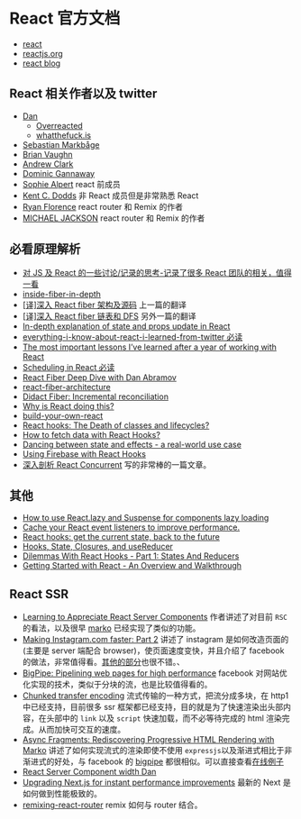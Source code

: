 # React 官方文档

- [react](https://github.com/facebook/react)
- [reactjs.org](https://reactjs.org/)
- [react blog](https://reactjs.org/blog/2020/12/21/data-fetching-with-react-server-components.html)

## React 相关作者以及 twitter

- [Dan](https://twitter.com/dan_abramov)
  - [Overreacted](https://overreacted.io/)
  - [whatthefuck.is](https://whatthefuck.is/)
- [Sebastian Markbåge](https://twitter.com/sebmarkbage)
- [Brian Vaughn](https://twitter.com/brian_d_vaughn)
- [Andrew Clark](https://twitter.com/acdlite)
- [Dominic Gannaway](https://twitter.com/trueadm)
- [Sophie Alpert](https://twitter.com/sophiebits) react 前成员
- [Kent C. Dodds](https://twitter.com/kentcdodds) 非 React 成员但是非常熟悉 React
- [Ryan Florence](https://twitter.com/ryanflorence) react router 和 Remix 的作者
- [MICHAEL JACKSON](https://twitter.com/mjackson) react router 和 Remix 的作者

## 必看原理解析

- [对 JS 及 React 的一些讨论/记录的思考-记录了很多 React 团队的相关，值得一看](https://zhuanlan.zhihu.com/p/374450428)
- [inside-fiber-in-depth](https://medium.com/react-in-depth/inside-fiber-in-depth-overview-of-the-new-reconciliation-algorithm-in-react-e1c04700ef6e)
- [[译]深入 React fiber 架构及源码](https://zhuanlan.zhihu.com/p/57346388) 上一篇的翻译
- [[译]深入 React fiber 链表和 DFS](https://zhuanlan.zhihu.com/p/57856350) 另外一篇的翻译
- [In-depth explanation of state and props update in React](https://medium.com/react-in-depth/in-depth-explanation-of-state-and-props-update-in-react-51ab94563311)
- [everything-i-know-about-react-i-learned-from-twitter 必读](https://speakerdeck.com/jenncreighton/everything-i-know-about-react-i-learned-from-twitter)
- [The most important lessons I’ve learned after a year of working with React](https://medium.freecodecamp.org/mindset-lessons-from-a-year-with-react-1de862421981)
- [Scheduling in React 必读](https://philippspiess.com/scheduling-in-react/)
- [React Fiber Deep Dive with Dan Abramov](https://www.youtube.com/watch?v=aS41Y_eyNrU&app=desktop)
- [react-fiber-architecture](https://github.com/acdlite/react-fiber-architecture)
- [Didact Fiber: Incremental reconciliation](https://engineering.hexacta.com/didact-fiber-incremental-reconciliation-b2fe028dcaec)
- [Why is React doing this?](https://gist.github.com/sebmarkbage/a5ef436427437a98408672108df01919)
- [build-your-own-react](https://pomb.us/build-your-own-react/)
- [React hooks: The Death of classes and lifecycles?](https://blog.usejournal.com/react-hooks-death-of-classes-and-lifecycles-c8db5956558c)
- [How to fetch data with React Hooks?](https://www.robinwieruch.de/react-hooks-fetch-data/)
- [Dancing between state and effects - a real-world use case](https://github.com/facebook/react/issues/15240)
- [Using Firebase with React Hooks](https://benmcmahen.com/using-firebase-with-react-hooks/)
- [深入剖析 React Concurrent](https://zhuanlan.zhihu.com/p/60307571) 写的非常棒的一篇文章。

## 其他

- [How to use React.lazy and Suspense for components lazy loading](https://medium.freecodecamp.org/how-to-use-react-lazy-and-suspense-for-components-lazy-loading-8d420ecac58)
- [Cache your React event listeners to improve performance.](https://hackernoon.com/cache-your-react-event-listeners-to-improve-performance-37bda57ac965)
- [React hooks: get the current state, back to the future](https://dev.to/scastiel/react-hooks-get-the-current-state-back-to-the-future-3op2)
- [Hooks, State, Closures, and useReducer](https://adamrackis.dev/state-and-use-reducer/)
- [Dilemmas With React Hooks - Part 1: States And Reducers](https://yearn2learn.netlify.com/dilemmas-with-react-hooks-1)
- [Getting Started with React - An Overview and Walkthrough](https://www.taniarascia.com/getting-started-with-react/)

## React SSR

- [Learning to Appreciate React Server Components](https://dev.to/this-is-learning/learning-to-appreciate-react-server-components-49ka) 作者讲述了对目前 `RSC` 的看法，以及很早 [marko](https://markojs.com/) 已经实现了类似的功能。
- [Making Instagram.com faster: Part 2](https://instagram-engineering.com/making-instagram-com-faster-part-2-f350c8fba0d4) 讲述了 instagram 是如何改造页面的(主要是 server 端配合 browser)，使页面速度变快，并且介绍了 facebook 的做法，非常值得看。[其他的部分](https://medium.com/@mr_sharpoblunto)也很不错。、
- [BigPipe: Pipelining web pages for high performance](https://engineering.fb.com/2010/06/04/web/bigpipe-pipelining-web-pages-for-high-performance/) facebook 对网站优化实现的技术，类似于分块的流，也是比较值得看的。
- [Chunked transfer encoding](https://en.wikipedia.org/wiki/Chunked_transfer_encoding) 流式传输的一种方式，把流分成多块，在 http1 中已经支持，目前很多 ssr 框架都已经支持，目的就是为了快速渲染出头部内容，在头部中的 `link` 以及 `script` 快速加载，而不必等待完成的 html 渲染完成。从而加快可交互的速度。
- [Async Fragments: Rediscovering Progressive HTML Rendering with Marko](https://tech.ebayinc.com/engineering/async-fragments-rediscovering-progressive-html-rendering-with-marko/) 讲述了如何实现流式的渲染即使不使用 `expressjs`以及渐进式相比于非渐进式的好处，与 facebook 的 [bigpipe](https://engineering.fb.com/2010/06/04/web/bigpipe-pipelining-web-pages-for-high-performance/) 都很相似。可以直接查看[在线例子](https://marko-progressive-rendering.herokuapp.com/?renderMode=progressive-out-of-order&jsLocation=middle)
- [React Server Component width Dan](https://dev.to/swyx/an-annotated-guide-to-the-react-server-components-demo-2a83#2021-architecture-qampa-notes)
- [Upgrading Next.js for instant performance improvements](https://vercel.com/blog/upgrading-nextjs-for-instant-performance-improvements) 最新的 Next 是如何做到性能极致的。
- [remixing-react-router](https://remix.run/blog/remixing-react-router) remix 如何与 router 结合。
